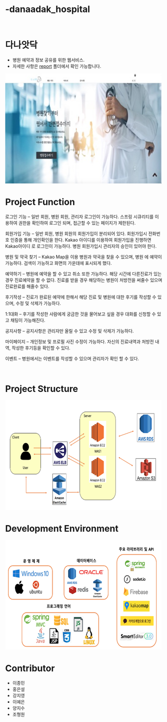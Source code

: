 # -danaadak_hospital

<br />

# 다나앗닥
- 병원 예약과 정보 공유를 위한 웹서비스.
- 자세한 사항은 [report] 폴더에서 확인 가능합니다.
<img src="/report/home.jpg" style="width: 500px; height: 350px" />

<br />

# Project Function
로그인 기능 – 일반 회원, 병원 회원, 관리자 로그인이 가능하다.
              스프링 시큐리티를 이용하여 권한을 확인하여 로그인 되며,
              접근할 수 있는 페이지가 제한된다.
              
              
회원가입 기능 – 일반 회원, 병원 회원의 회원가입이 분리되어 있다.
               회원가입시 전화번호 인증을 통해 개인확인을 한다.
               Kakao 아이디를 이용하여 회원가입을 진행하면 Kakao아이디
               로 로그인이 가능하다. 병원 회원가입시 관리자의 승인이 있어야 한다.
               
               
병원 및 약국 찾기 – Kakao Map을 이용 병원과 약국을 찾을 수 있으며, 병원
                   에 예약이 가능하다. 검색이 가능하고 화면의 가운데에
                   표시되게 했다.
                   
                   
예약하기 – 병원에 예약을 할 수 있고 취소 또한 가능하다. 해당 시간에 다른진료가 있는 경우 진료예약을 할 수 없다. 진료를 받을 경우
           해당하는 병원이 처방전을 써줄수 있으며 진료완료를 해줄수 있다.
           
           
후기작성 – 진료가 완료된 예약에 한해서 해당 진료 및 병원에 대한 후기를
           작성할 수 있으며, 수정 및 삭제가 가능하다.
           
           
1:1대화 – 후기를 작성한 사람에게 궁금한 것을 물어보고 싶을 경우 대화를
         신청할 수 있고 채팅이 가능해진다.
         
         
공지사항 – 공지사항은 관리자만 올릴 수 있고 수정 및 삭제가 가능하다.


마이페이지 – 개인정보 및 프로필 사진 수정이 가능하다. 자신의 진료내역과
             처방전 내역, 작성한 후기등을 확인할 수 있다.
             
             
이벤트 – 병원에서는 이벤트를 작성할 수 있으며 관리자가 확인 할 수 있다.


<br />

# Project Structure
<img src="/report/structure.png" style="width: 500px; height: 350px" />

<br />

# Development Environment
<img src="/report/environment.png" style="width: 500px; height: 350px" />

<br />

# Contributor
- 이종민
- 홍은설
- 강지영
- 이예은
- 양지수
- 조형원



[report]: <https://github.com/JongMinLee0/danaadak_hospital/tree/master/report>
